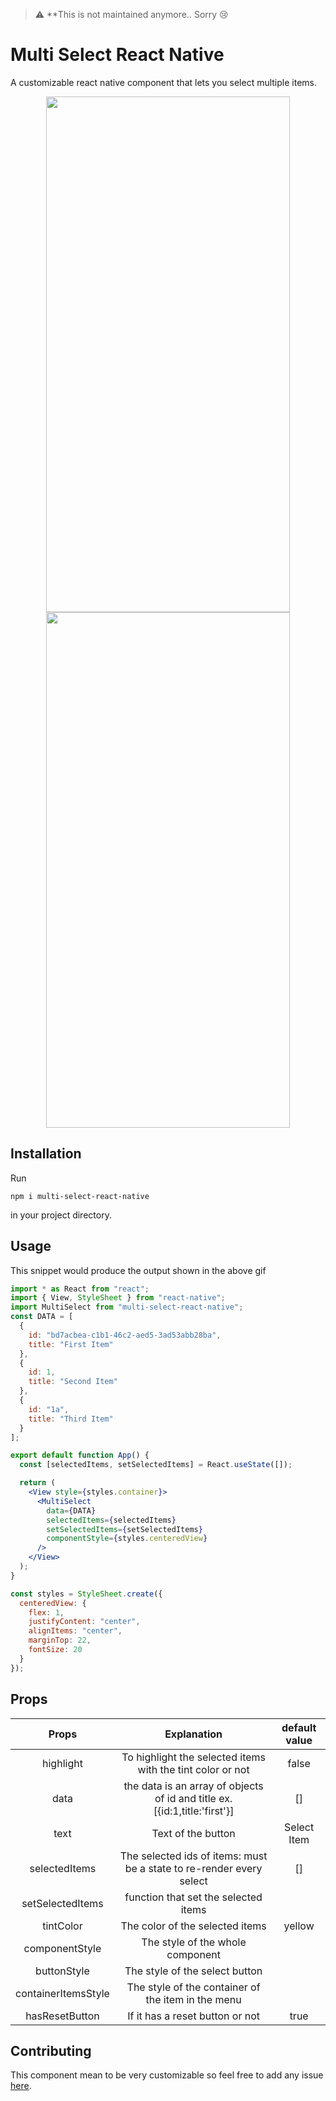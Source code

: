 > :warning: **This is not maintained anymore.. Sorry 😢


# Multi Select React Native
A customizable  react native component that lets you select multiple items.

<p align="center">

<img src="https://user-images.githubusercontent.com/40366999/79054161-f2b73480-7c42-11ea-9153-75ce87d0ecc2.gif" width="390" height="825">
<img src="https://user-images.githubusercontent.com/40366999/77948831-48e0bb00-72c6-11ea-9d30-59a9420998ff.gif" width="390" height="825">
</p>

## Installation
Run
```
npm i multi-select-react-native
```
in your project directory.

## Usage
This snippet would produce the output shown in the above gif

```jsx
import * as React from "react";
import { View, StyleSheet } from "react-native";
import MultiSelect from "multi-select-react-native";
const DATA = [
  {
    id: "bd7acbea-c1b1-46c2-aed5-3ad53abb28ba",
    title: "First Item"
  },
  {
    id: 1,
    title: "Second Item"
  },
  {
    id: "1a",
    title: "Third Item"
  }
];

export default function App() {
  const [selectedItems, setSelectedItems] = React.useState([]);

  return (
    <View style={styles.container}>
      <MultiSelect
        data={DATA}
        selectedItems={selectedItems}
        setSelectedItems={setSelectedItems}
        componentStyle={styles.centeredView}
      />
    </View>
  );
}

const styles = StyleSheet.create({
  centeredView: {
    flex: 1,
    justifyContent: "center",
    alignItems: "center",
    marginTop: 22,
    fontSize: 20
  }
});
```

## Props

|        Props        |                                Explanation                                 | default value |
|:-------------------:|:--------------------------------------------------------------------------:|:-------------:|
|      highlight      |  To highlight the selected items with the tint color or not                |     false     |
|         data        | the data is an array of objects of id and title ex. [{id:1,title:'first'}] |       []      |
|         text        |                           Text of the button                               |  Select Item  |
|    selectedItems    |    The selected ids of items: must be a state to re-render every select    |       []      |
|   setSelectedItems  |                    function that set the selected items                    |               |
|      tintColor      |                       The color of the selected items                      |     yellow    |
|    componentStyle   |                      The style of the whole component                      |               |
|     buttonStyle     |                       The style of the select button                       |               |
| containerItemsStyle |             The style of the container of the item in the menu             |               |
|    hasResetButton   |                       If it has a reset button or not                      |      true     |

## Contributing
This component mean to be very customizable so feel free to add any issue [here](https://github.com/MrOttimista/react-native-multi-select/issues).

